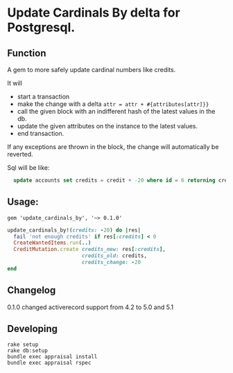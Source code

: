 # Update Cardinals By delta for Postgresql.

## Function

A gem to more safely update cardinal numbers like credits.

It will
* start a transaction
* make the change with a delta `attr = attr + #{attributes[attr]}}`
* call the given block with an indifferent hash of the latest values in the db.
* update the given attributes on the instance to the latest values.
* end transaction.

If any exceptions are thrown in the block, the change will automatically be reverted.

Sql will be like:

```sql
  update accounts set credits = credit + -20 where id = 6 returning credits
```

## Usage:

```Gemfile
gem 'update_cardinals_by', '~> 0.1.0'
```

```ruby
update_cardinals_by!(credits: -20) do |res|
  fail 'not enough credits' if res[:credits] < 0
  CreateWantedItems.run(..)
  CreditMutation.create credits_new: res[:credits],
                        credits_old: credits,
                        credits_change: -20
end
```

## Changelog

0.1.0 changed activerecord support from 4.2 to 5.0 and 5.1

## Developing

```
rake setup
rake db:setup
bundle exec appraisal install
bundle exec appraisal rspec
```
